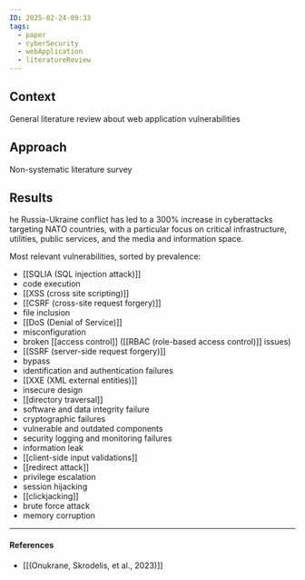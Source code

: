 ```yaml
---
ID: 2025-02-24-09:33
tags:
  - paper
  - cyberSecurity
  - webApplication
  - literatureReview
---
```

## Context

General literature review about web application vulnerabilities

## Approach

Non-systematic literature survey

## Results

he Russia-Ukraine conflict has led to a 300% increase in cyberattacks targeting NATO countries, with a particular focus on critical infrastructure, utilities, public services, and the media and information space.

Most relevant vulnerabilities, sorted by prevalence:
- [[SQLIA (SQL injection attack)]]
- code execution
- [[XSS (cross site scripting)]]
- [[CSRF (cross-site request forgery)]]
- file inclusion
- [[DoS (Denial of Service)]]
- misconfiguration
- broken [[access control]] ([[RBAC (role-based access control)]] issues)
- [[SSRF (server-side request forgery)]]
- bypass
- identification and authentication failures
- [[XXE (XML external entities)]]
- insecure design
- [[directory traversal]]
- software and data integrity failure
- cryptographic failures
- vulnerable and outdated components
- security logging and monitoring failures
- information leak
- [[client-side input validations]]
- [[redirect attack]]
- privilege escalation
- session hijacking
- [[clickjacking]]
- brute force attack
- memory corruption

---
#### References
- [[(Onukrane, Skrodelis, et al., 2023)]]
